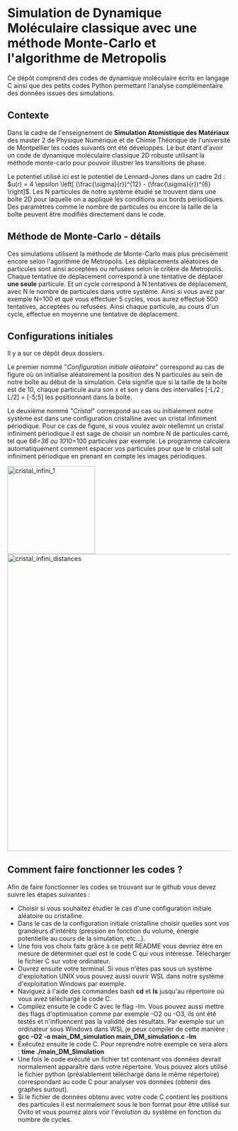 # Simulation de Dynamique Moléculaire classique avec une méthode Monte-Carlo et l'algorithme de Metropolis

Ce dépôt comprend des codes de dynamique moléculaire écrits en langage C ainsi que des petits codes Python permettant l'analyse complémentaire des données issues des simulations. 

## Contexte

Dans le cadre de l'enseignement de **Simulation Atomistique des Matériaux** des master 2 de Physique Numérique et de Chimie Théorique de l'université de Montpellier les codes suivants ont été développés. Le but étant d'avoir un code de dynamique moléculaire classique 2D robuste utilisant la méthode monte-carlo pour pouvoir illustrer les transitions de phase. 

Le potentiel utilisé ici est le potentiel de Lennard-Jones dans un cadre 2d : $u(r) = 4 \epsilon \left[ (\frac{\sigma}{r})^{12} - (\frac{\sigma}{r})^{6} \right]$. Les N particules de notre système étudié se trouvent dans une boîte 2D pour laquelle on a appliqué les conditions aux bords périodiques. Des paramètres comme le nombre de particules ou encore la taille de la boîte peuvent être modifiés directement dans le code. 

## Méthode de Monte-Carlo - détails

Ces simulations utilisent la méthode de Monte-Carlo mais plus précisément encore selon l'agorithme de Metropolis. Les déplacements aléatoires de particules sont ainsi acceptées ou refusées selon le critère de Metropolis. Chaque tentative de déplacement correspond à une tentative de déplacer **une seule** particule. Et un cycle correspond à N tentatives de déplacement, avec N le nombre de particules dans votre système. Ainsi si vous avez par exemple N=100 et que vous effectuer 5 cycles, vous aurez effectué 500 tentatives, acceptées ou refusées. Ainsi chaque particule, au cours d'un cycle, effectue en moyenne une tentative de déplacement. 

## Configurations initiales 

Il y a sur ce dépôt deux dossiers. 

Le premier nommé "*Configuration initiale aléatoire*" correspond au cas de figure où on initialise aléatoirement la position des N particules au sein de notre boîte au début de la simulation. Cela signifie que si la taille de la boite est de 10, chaque particule aura son x et son y dans des intervalles [-L/2 ; L/2] = [-5;5] les positionnant dans la boîte. 

Le deuxième nommé "*Cristal*" correspond au cas ou initialement notre système est dans une configuration cristalline avec un cristal infiniment périodique. Pour ce cas de figure, si vous voulez avoir réellemnt un cristal infiniment périodique il est sage de choisir un nombre N de particules carré, tel que 6*6=36 ou 10*10=100 particules par exemple. Le programme calculera automatiquement comment espacer vos particules pour que le cristal soit infiniment périodique en prenant en compte les images périodiques. 

<img width="197.5" alt="cristal_infini_1" src="https://github.com/user-attachments/assets/6ba9b531-ef50-4a5b-b935-977eb512bed7">

<img width="670" alt="cristal_infini_distances" src="https://github.com/user-attachments/assets/6d0aead2-b25b-4dd0-a3ef-9e220450840f">


## Comment faire fonctionner les codes ? 

Afin de faire fonctionner les codes se trouvant sur le github vous devez suivre les étapes suivantes : 
- Choisir si vous souhaitez étudier le cas d'une configuration initiale aléatoire ou cristalline.
- Dans le cas de la configuration initiale cristalline choisir quelles sont vos grandeurs d'intérêts (pression en fonction du volume, énergie potentielle au cours de la simulation, etc...).
- Une fois vos choix faits grâce à ce petit README vous devriez être en mesure de déterminer quel est le code C qui vous intéresse. Télécharger le fichier C sur votre ordinateur.
- Ouvrez ensuite votre terminal. Si vous n'êtes pas sous un système d'exploitation UNIX vous pouvez aussi ouvrir WSL dans notre système d'exploitation Windows par exemple.
- Naviguez à l'aide des commandes bash **cd** et **ls** jusqu'au répertoire où vous avez téléchargé le code C. 
- Compilez ensuite le code C avec le flag -lm. Vous pouvez aussi mettre des flags d'optimisation comme par exemple -O2 ou -O3, ils ont été testés et n'influencent pas la validité des résultats.
  Par exemple sur un ordinateur sous Windows dans WSL je peux compiler de cette manière :
  **gcc -O2 -o main_DM_simulation main_DM_simulation.c -lm**
- Exécutez ensuite le code C.
  Pour reprendre notre exemple ce sera alors : **time ./main_DM_Simulation**
- Une fois le code exécuté un fichier txt contenant vos données devrait normalement apparaître dans votre répertoire. Vous pouvez alors utilisé le fichier python (préalablement téléchargé dans le même répertoire) correspondant au code C pour analyser vos données (obtenir des graphes surtout).
- Si le fichier de données obtenu avec votre code C contient les positions des particules il est normalement sous le bon format pour être utilisé sur Ovito et vous pourrez alors voir l'évolution du système en fonction du nombre de cycles.  
